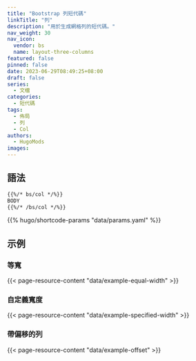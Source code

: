 ```yaml
---
title: "Bootstrap 列短代碼"
linkTitle: "列"
description: "用於生成網格列的短代碼。"
nav_weight: 30
nav_icon:
  vendor: bs
  name: layout-three-columns
featured: false
pinned: false
date: 2023-06-29T08:49:25+08:00
draft: false
series:
  - 文檔
categories:
  - 短代碼
tags:
  - 佈局
  - 列
  - Col
authors:
  - HugoMods
images:
---
```


## 語法

```markdown
{{%/* bs/col */%}}
BODY
{{%/* /bs/col */%}}
```

{{% hugo/shortcode-params "data/params.yaml" %}}

## 示例

### 等寬

{{< page-resource-content "data/example-equal-width" >}}

### 自定義寬度

{{< page-resource-content "data/example-specified-width" >}}

### 帶偏移的列

{{< page-resource-content "data/example-offset" >}}
